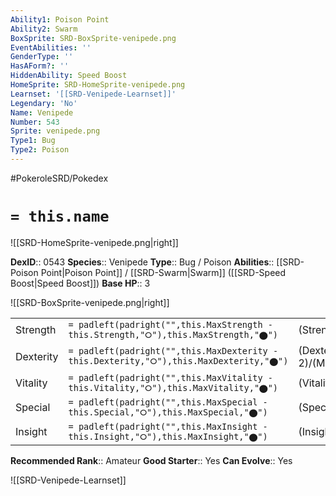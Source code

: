 ```yaml
---
Ability1: Poison Point
Ability2: Swarm
BoxSprite: SRD-BoxSprite-venipede.png
EventAbilities: ''
GenderType: ''
HasAForm?: ''
HiddenAbility: Speed Boost
HomeSprite: SRD-HomeSprite-venipede.png
Learnset: '[[SRD-Venipede-Learnset]]'
Legendary: 'No'
Name: Venipede
Number: 543
Sprite: venipede.png
Type1: Bug
Type2: Poison
---
```


#PokeroleSRD/Pokedex

# `= this.name`

![[SRD-HomeSprite-venipede.png|right]]

**DexID**:: 0543
**Species**:: Venipede
**Type**:: Bug / Poison
**Abilities**:: [[SRD-Poison Point|Poison Point]] / [[SRD-Swarm|Swarm]] ([[SRD-Speed Boost|Speed Boost]])
**Base HP**:: 3

![[SRD-BoxSprite-venipede.png|right]]

|           |                                                                                        |                                          |
| --------- | -------------------------------------------------------------------------------------- | ---------------------------------------- |
| Strength  | `= padleft(padright("",this.MaxStrength - this.Strength,"⭘"),this.MaxStrength,"⬤")`    | (Strength::2)/(MaxStrength::4)   |
| Dexterity | `= padleft(padright("",this.MaxDexterity - this.Dexterity,"⭘"),this.MaxDexterity,"⬤")` | (Dexterity:: 2)/(MaxDexterity::4) |
| Vitality  | `= padleft(padright("",this.MaxVitality - this.Vitality,"⭘"),this.MaxVitality,"⬤")`    | (Vitality::2)/(MaxVitality::4)   |
| Special   | `= padleft(padright("",this.MaxSpecial - this.Special,"⭘"),this.MaxSpecial,"⬤")`       | (Special::1)/(MaxSpecial::3)     |
| Insight   | `= padleft(padright("",this.MaxInsight - this.Insight,"⭘"),this.MaxInsight,"⬤")`       | (Insight::1)/(MaxInsight::3)     |

**Recommended Rank**:: Amateur
**Good Starter**:: Yes
**Can Evolve**:: Yes

![[SRD-Venipede-Learnset]]